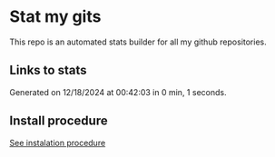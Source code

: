 # Stat my gits

This repo is an automated stats builder for all my github repositories.

## Links to stats


Generated on 12/18/2024 at 00:42:03 in 0 min, 1 seconds.

## Install procedure

[See instalation procedure](./src/install.md)
